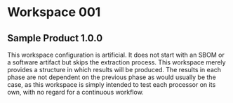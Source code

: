 # Workspace 001

## Sample Product 1.0.0

This workspace configuration is artificial. It does not start with an SBOM or a software artifact but skips the
extraction process. This workspace merely provides a structure in which results will be produced. The results in each 
phase are not dependent on the previous phase as would usually be the case, as this workspace is simply intended to 
test each processor on its own, with no regard for a continuous workflow.

